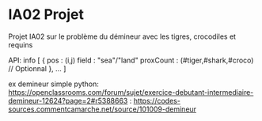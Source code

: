 # IA02 Projet 

Projet IA02 sur le problème du démineur avec les tigres, crocodiles et requins

API: 
info [ {
    pos : (i,j)
    field : "sea"/"land"
    proxCount : (#tiger,#shark,#croco) // Optionnal
},
... ]


ex demineur simple python:
https://openclassrooms.com/forum/sujet/exercice-debutant-intermediaire-demineur-12624?page=2#r5388663 : 
https://codes-sources.commentcamarche.net/source/101009-demineur
